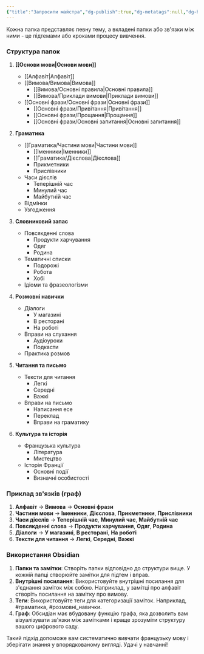 ```yaml
---
{"title":"Запросити майстра","dg-publish":true,"dg-metatags":null,"dg-home":true,"permalink":"/struktura/","tags":["gardenEntry"],"dgPassFrontmatter":true,"noteIcon":""}
---
```


Кожна папка представляє певну тему, а вкладені папки або зв'язки між ними - це підтемами або кроками процесу вивчення.

### Структура папок
1. **[[Основи мови\|Основи мови]]**
   - [[Алфавіт\|Алфавіт]]
   - [[Вимова/Вимова\|Вимова]]
     - [[Вимова/Основні правила\|Основні правила]]
     - [[Вимова/Приклади вимови\|Приклади вимови]]
   - [[Основні фрази/Основні фрази\|Основні фрази]]
     - [[Основні фрази/Привітання\|Привітання]]
     - [[Основні фрази/Прощання\|Прощання]]
     - [[Основні фрази/Основні запитання\|Основні запитання]]

2. **Граматика**
   - [[Граматика/Частини мови\|Частини мови]]
     - [[Іменники\|Іменники]]
     - [[Граматика/Дієслова\|Дієслова]]
     - Прикметники
     - Прислівники
   - Часи дієслів
     - Теперішній час
     - Минулий час
     - Майбутній час
   - Відмінки
   - Узгодження

3. **Словниковий запас**
   - Повсякденні слова
     - Продукти харчування
     - Одяг
     - Родина
   - Тематичні списки
     - Подорожі
     - Робота
     - Хобі
   - Ідіоми та фразеологізми

4. **Розмовні навички**
   - Діалоги
     - У магазині
     - В ресторані
     - На роботі
   - Вправи на слухання
     - Аудіоуроки
     - Подкасти
   - Практика розмов

5. **Читання та письмо**
   - Тексти для читання
     - Легкі
     - Середні
     - Важкі
   - Вправи на письмо
     - Написання есе
     - Переклад
     - Вправи на граматику

6. **Культура та історія**
   - Французька культура
     - Література
     - Мистецтво
   - Історія Франції
     - Основні події
     - Визначні особистості

### Приклад зв'язків (граф)

1. **Алфавіт** -> **Вимова** -> **Основні фрази**
2. **Частини мови** -> **Іменники**, **Дієслова**, **Прикметники**, **Прислівники**
3. **Часи дієслів** -> **Теперішній час**, **Минулий час**, **Майбутній час**
4. **Повсякденні слова** -> **Продукти харчування**, **Одяг**, **Родина**
5. **Діалоги** -> **У магазині**, **В ресторані**, **На роботі**
6. **Тексти для читання** -> **Легкі**, **Середні**, **Важкі**

### Використання Obsidian

1. **Папки та замітки**: Створіть папки відповідно до структури вище. У кожній папці створюйте замітки для підтем і вправ.
2. **Внутрішні посилання**: Використовуйте внутрішні посилання для з'єднання заміток між собою. Наприклад, у замітці про алфавіт створіть посилання на замітку про вимову.
3. **Теги**: Використовуйте теги для категоризації заміток. Наприклад, #граматика, #розмовні_навички.
4. **Граф**: Обсидіан має вбудовану функцію графа, яка дозволить вам візуалізувати зв'язки між замітками і краще зрозуміти структуру вашого цифрового саду.

Такий підхід допоможе вам систематично вивчати французьку мову і зберігати знання у впорядкованому вигляді. Удачі у навчанні!